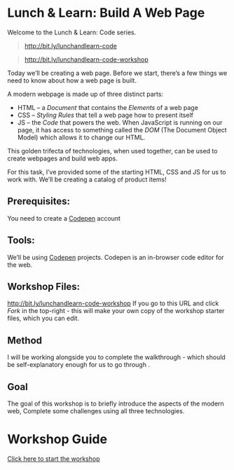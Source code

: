 # Lunch & Learn: Build A Web Page

Welcome to the Lunch & Learn: Code series.

> http://bit.ly/lunchandlearn-code

> http://bit.ly/lunchandlearn-code-workshop

Today we’ll be creating a web page. Before we start, there’s a few things we need to know about how a web page is built.

A modern webpage is made up of three distinct parts:

- HTML – a *Document* that contains the *Elements* of a web page
- CSS – *Styling Rules* that tell a web page how to present itself
- JS –  the *Code* that powers the web. When JavaScript is running on our page, it has access to something called the *DOM* (The Document Object Model) which allows it to change our HTML.

This golden trifecta of technologies, when used together, can be used to create webpages and build web apps.

For this task, I’ve provided some of the starting HTML, CSS and JS for us to work with. We’ll be creating a catalog of product items!

## Prerequisites:
You need to create a [Codepen](codepen.io) account

## Tools:
We’ll be using [Codepen](codepen.io) projects. Codepen is an in-browser code editor for the web.

## Workshop Files:
http://bit.ly/lunchandlearn-code-workshop
If you go to this URL and click *Fork* in the top-right - this will make your own copy of the workshop starter files, which you can edit.

## Method
I will be working alongside you to complete the walkthrough - which should be self-explanatory enough for us to go through .

## Goal
The goal of this workshop is to briefly introduce the aspects of the modern web,
Complete some challenges using all three technologies.

# Workshop Guide
[Click here to start the workshop](01-html.md)
